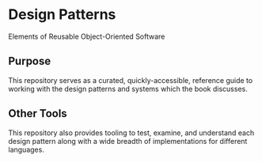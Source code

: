 # Design Patterns

Elements of Reusable Object-Oriented Software

## Purpose

This repository serves as a curated, quickly-accessible, reference guide to working with the design patterns and systems which the book discusses.

## Other Tools

This repository also provides tooling to test, examine, and understand each design pattern along with a wide breadth of implementations for different languages.
